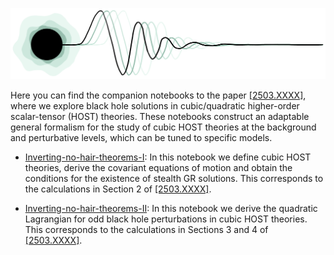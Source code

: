 ![ringcalcs-logo](https://github.com/sergisl/ringdown-calculations/blob/main/ringdcalcs-logo.png)

Here you can find the companion notebooks to the paper [[2503.XXXX]](https://arxiv.org/abs/2503.XXXX), where we explore black hole solutions in cubic/quadratic higher-order scalar-tensor (HOST) theories. These notebooks construct an adaptable general formalism for the study of cubic HOST theories at
the background and perturbative levels, which can be tuned to specific models.

- [Inverting-no-hair-theorems-I](https://github.com/sergisl/ringdown-calculations/blob/main/Inverting-no-hair-theorems/Inverting-no-hair-theorems-I.nb): In this notebook we define cubic HOST theories, derive the covariant equations of motion and obtain the conditions for the existence of stealth GR solutions. This corresponds to the calculations in Section 2 of [[2503.XXXX]](https://arxiv.org/abs/2503.XXXX).

- [Inverting-no-hair-theorems-II](https://github.com/sergisl/ringdown-calculations/blob/main/Inverting-no-hair-theorems/Inverting-no-hair-theorems-II.nb): In this notebook we derive the quadratic Lagrangian for odd black hole perturbations in cubic HOST theories. This corresponds to the calculations in Sections 3 and 4 of [[2503.XXXX]](https://arxiv.org/abs/2503.XXXX).
